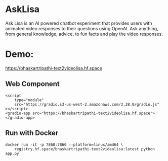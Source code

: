# AskLisa
Ask Lisa is an AI powered chatbot experiment that provides users with animated video responses to their questions using OpenAI. Ask anything, from general knowledge, advice, to fun facts and play the video responses.

# Demo:
https://bhaskartripathi-text2videolisa.hf.space

## Web Component
```
<script
	type="module"
	src="https://gradio.s3-us-west-2.amazonaws.com/3.28.0/gradio.js"
></script>
<gradio-app src="https://bhaskartripathi-text2videolisa.hf.space"></gradio-app>
```
## Run with Docker
```
docker run -it -p 7860:7860 --platform=linux/amd64 \
	registry.hf.space/bhaskartripathi-text2videolisa:latest python app.py
  ```
